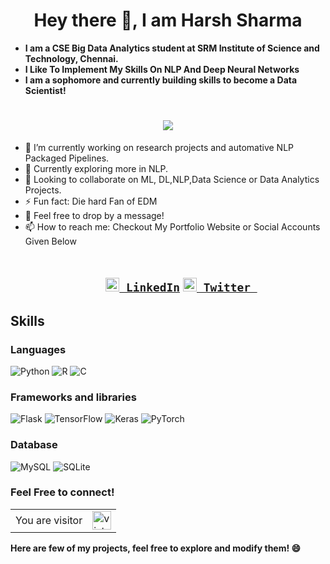 <h1 align="center"> Hey there 👋, I am Harsh Sharma</h1>

- **I am a CSE Big Data Analytics student at SRM Institute of Science and Technology, Chennai.**
- **I Like To Implement My Skills On NLP And Deep Neural Networks**
- **I am a sophomore and currently building skills to become a Data Scientist!**


<h1 align="center">
  <a href="https://git.io/typing-svg">
    <img src="https://readme-typing-svg.herokuapp.com?lines=I+am+NLP+Geek%2C;Love+To+Work+Around+with+NLP%2C;Crazy+NLP+Enthusiast.">
  </a>
</h1>

- 🔭 I’m currently working on research projects and automative NLP Packaged Pipelines. 
- 🌱 Currently exploring more in NLP.
- 👯 Looking to collaborate on ML, DL,NLP,Data Science or Data Analytics Projects.
- ⚡ Fun fact: Die hard Fan of EDM
- 💬 Feel free to drop by a message!
- 📫 How to reach me: Checkout My Portfolio Website or Social Accounts Given Below<br>

<h2 align="center">
  <code>
    <a href="https://www.linkedin.com/in/harshsharma27" title="LinkedIn Profile"><img width="22" src="https://github.com/zumrudu-anka/zumrudu-anka/blob/master/images/linkedin.svg"> LinkedIn</a></code>  
  <code><a href="https://twitter.com/harsh_sharma27" title="Twitter"><img width="22" src="https://upload.wikimedia.org/wikipedia/sco/9/9f/Twitter_bird_logo_2012.svg"> Twitter </a></code>
  
</h2>


## Skills

### Languages
<p float="left">
<img alt="Python" src="https://img.shields.io/badge/Python-FFD43B?style=for-the-badge&logo=python&logoColor=darkgreen" />
<img alt="R" src="https://img.shields.io/badge/r-%23276DC3.svg?style=for-the-badge&logo=r&logoColor=white"/>
<img alt="C" src="https://img.shields.io/badge/c-%2300599C.svg?style=for-the-badge&logo=c&logoColor=white"/>
  
 
</p>


### Frameworks and libraries
<p float="left">
  <img alt="Flask" src="https://img.shields.io/badge/flask-%23000.svg?style=for-the-badge&logo=flask&logoColor=white"/>
  <img alt="TensorFlow" src="https://img.shields.io/badge/TensorFlow-%23FF6F00.svg?style=for-the-badge&logo=TensorFlow&logoColor=white" />
  <img alt="Keras" src="https://img.shields.io/badge/Keras-%23D00000.svg?style=for-the-badge&logo=Keras&logoColor=white"/>
  <img alt="PyTorch" src="https://img.shields.io/badge/PyTorch-%23EE4C2C.svg?style=for-the-badge&logo=PyTorch&logoColor=white" />

  
</p>

### Database
<p float="left">
<img alt="MySQL" src="https://img.shields.io/badge/MySQL-00000F?style=for-the-badge&logo=mysql&logoColor=white"/>
<img alt="SQLite" src ="https://img.shields.io/badge/sqlite-%2307405e.svg?style=for-the-badge&logo=sqlite&logoColor=white"/>
</p>


### Feel Free to connect!

<table align="center">
  <tr>
    <td>You are visitor</td>
    <td><img src="https://profile-counter.glitch.me/harshgeek4coder/count.svg" alt="vistor count" height="30" /></td>
  </tr>
</table>

**Here are few of my projects, feel free to explore and modify them! 😄**
<!--
**harshgeek4coder/harshgeek4coder** is a ✨ _special_ ✨ repository because its `README.md` (this file) appears on your GitHub profile.

Here are some ideas to get you started:

- 🔭 I’m currently working on ...
- 🌱 I’m currently learning ...
- 👯 I’m looking to collaborate on ...
- 🤔 I’m looking for help with ...
- 💬 Ask me about ...
- 📫 How to reach me: ...
- 😄 Pronouns: ...
- ⚡ Fun fact: ...
-->
